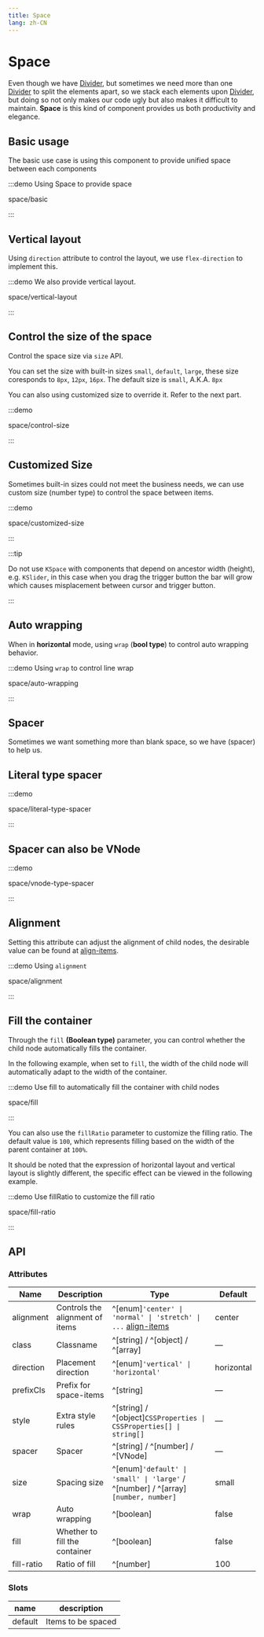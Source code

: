 ```yaml
---
title: Space
lang: zh-CN
---
```


# Space

Even though we have [Divider](/zh-CN/component/divider), but sometimes we need more than one [Divider](/zh-CN/component/divider) to split the elements apart, so we stack each elements upon [Divider](/zh-CN/component/divider), but doing so not only makes our code ugly but also makes it difficult to maintain. **Space** is this kind of component provides us both productivity and elegance.

## Basic usage

The basic use case is using this component to provide unified space between each components

:::demo Using Space to provide space

space/basic

:::

## Vertical layout

Using `direction` attribute to control the layout, we use `flex-direction` to implement this.

:::demo We also provide vertical layout.

space/vertical-layout

:::

## Control the size of the space

Control the space size via `size` API.

You can set the size with built-in sizes `small`, `default`, `large`, these size coresponds to `8px`, `12px`, `16px`. The default size is `small`, A.K.A. `8px`

You can also using customized size to override it. Refer to the next part.

:::demo

space/control-size

:::

## Customized Size

Sometimes built-in sizes could not meet the business needs, we can use custom size (number type) to control the space between items.

:::demo

space/customized-size

:::

:::tip

Do not use `KSpace` with components that depend on ancestor width (height), e.g. `KSlider`, in this case when you drag the trigger button the bar will grow which causes misplacement between cursor and trigger button.

:::

## Auto wrapping

When in **horizontal** mode, using `wrap` (**bool type**) to control auto wrapping behavior.

:::demo Using `wrap` to control line wrap

space/auto-wrapping

:::

## Spacer

Sometimes we want something more than blank space, so we have (spacer) to help us.

## Literal type spacer

:::demo

space/literal-type-spacer

:::

## Spacer can also be VNode

:::demo

space/vnode-type-spacer

:::

## Alignment

Setting this attribute can adjust the alignment of child nodes, the desirable value can be found at [align-items](https://developer.mozilla.org/zh-CN/docs/Web/CSS/align-items).

:::demo Using `alignment`

space/alignment

:::

## Fill the container

Through the `fill` **(Boolean type)** parameter, you can control whether the child node automatically fills the container.

In the following example, when set to `fill`, the width of the child node will automatically adapt to the width of the container.

:::demo Use fill to automatically fill the container with child nodes

space/fill

:::

You can also use the `fillRatio` parameter to customize the filling ratio. The default value is `100`, which represents filling based on the width of the parent container at `100%`.

It should be noted that the expression of horizontal layout and vertical layout is slightly different, the specific effect can be viewed in the following example.

:::demo Use fillRatio to customize the fill ratio

space/fill-ratio

:::

## API

### Attributes

| Name       | Description                     | Type                                                                                                                          | Default    |
| ---------- | ------------------------------- | ----------------------------------------------------------------------------------------------------------------------------- | ---------- |
| alignment  | Controls the alignment of items | ^[enum]`'center' \| 'normal' \| 'stretch' \| ...` [align-items](https://developer.mozilla.org/zh-CN/docs/Web/CSS/align-items) | center     |
| class      | Classname                       | ^[string] / ^[object] / ^[array]                                                                                              | —          |
| direction  | Placement direction             | ^[enum]`'vertical' \| 'horizontal'`                                                                                           | horizontal |
| prefixCls  | Prefix for space-items          | ^[string]                                                                                                                     | —          |
| style      | Extra style rules               | ^[string] / ^[object]`CSSProperties \| CSSProperties[] \| string[]`                                                           | —          |
| spacer     | Spacer                          | ^[string] / ^[number] / ^[VNode]                                                                                              | —          |
| size       | Spacing size                    | ^[enum]`'default' \| 'small' \| 'large'` / ^[number] / ^[array]`[number, number]`                                             | small      |
| wrap       | Auto wrapping                   | ^[boolean]                                                                                                                    | false      |
| fill       | Whether to fill the container   | ^[boolean]                                                                                                                    | false      |
| fill-ratio | Ratio of fill                   | ^[number]                                                                                                                     | 100        |

### Slots

| name    | description        |
| ------- | ------------------ |
| default | Items to be spaced |
